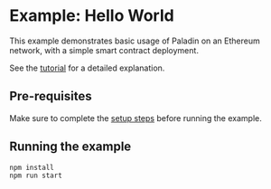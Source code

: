 # Example: Hello World

This example demonstrates basic usage of Paladin on an Ethereum network, with a simple smart contract deployment.

See the [tutorial](https://lf-decentralized-trust-labs.github.io/paladin/head/examples/hello-world/) for a detailed explanation.

## Pre-requisites

Make sure to complete the [setup steps](../README.md) before running the example.

## Running the example

```shell
npm install
npm run start
```
